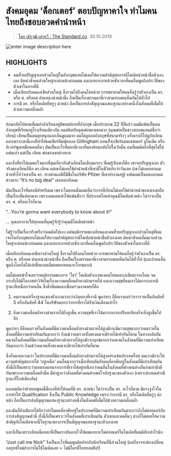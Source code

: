 สังคมอุดม ‘ด็อกเตอร์’ ตอบปัญหาคาใจ ทำไมคนไทยถึงชอบอวดคำนำหน้า
===

>[โดย ณัฐวุฒิ เผ่าทวี : The Standard.co](https://thestandard.co/why-doctor-title/?fbclid=IwAR0CHCh0Tn_SpWjiBIDZkD9oRqMK4_zD0dR9I9YcYJlu_w8MK_wFitkr5JE).
30.10.2019 

![enter image description here](https://thestandard.co/wp-content/uploads/2019/10/%E0%B8%AD%E0%B8%A7%E0%B8%94%E0%B8%84%E0%B8%B3%E0%B8%99%E0%B8%B3%E0%B8%AB%E0%B8%99%E0%B9%89%E0%B8%B2%E0%B8%8A%E0%B8%B7%E0%B9%88%E0%B8%AD.jpg)

## HIGHLIGHTS

-   คนที่จบปริญญาเอกส่วนใหญ่ในอังกฤษแทบไม่เคยให้ความสำคัญต่อการมีไตเติลนำหน้าชื่อตัวเองเลย มิหนำซ้ำคนส่วนใหญ่จะค่อนข้างถ่อมตน และแทบจะอายด้วยซ้ำเวลาที่คนอื่นพูดถึงประวัติของตัวเขาในทางที่ดี
-   เมื่อเทียบกับคนเอเชียส่วนใหญ่ ซึ่งรวมไปถึงคนไทยด้วย การพยายามให้คนอื่นรู้ว่าตัวเองเป็น ดร. หรือ ศ. หรือยศ ตำแหน่งนำหน้าชื่อ ถือเป็นเรื่องธรรมดาที่เราสามารถพบเห็นกันได้ทั่วไป
-   การมี ดร. หรือไตเติลที่หรูๆ นำหน้า ถือเป็นการส่งสัญญาณแสดงฐานะอย่างหนึ่งในสังคมที่เต็มไปด้วยความเหลื่อมล้ำ
----

ย้อนกลับไปตอนที่ผมกำลังเรียนอยู่มัธยมปลายที่อังกฤษ เมื่อประมาณ 22 ปีที่แล้ว ผมมีแฟนเป็นคนอังกฤษที่เรียนอยู่โรงเรียนเดียวกัน ผมสนิทกับคุณพ่อของเธอมาก (คุณพ่อเป็นชาวสกอตแลนด์ชื่อว่า เอียน) เอียนเป็นคนคุยสนุกและเอ็นดูผมมาก ผมได้ดูบอลอังกฤษที่สนามจริงๆ ครั้งแรกก็ไปดูกับเอียน และเพราะเขานี่เองที่ทำให้ผมเชียร์ทีมฟุตบอล Gillingham แทนที่จะเชียร์แมนเชสเตอร์ ยูไนเต็ด หรือลิเวอร์พูลเหมือนคนอื่นๆ มันเป็นอะไรที่ตลกดีเวลาที่มองย้อนกลับไปในวัยนั้น คนที่ผมคิดถึงที่สุดไม่ใช่แฟนเก่า แต่เป็น เอียน พ่อของเขาต่างหาก

และสิ่งที่ทำให้ผมตกใจมากที่สุดเกี่ยวกับตัวเอียนในเดือนแรกๆ ที่ผมรู้จักเขาก็คือ เขาจบปริญญาเอก ตัวจริงของเอียนก็คือ ดร.เอียน แต่เขาไม่เคยใช้คำนำหน้าที่เขามีในชีวิตประจำวันเลย (เขาไม่เคยบอกผมด้วยซ้ำไปว่าเขาเป็น ดร. ทางด้านเคมีที่มีชื่อในบริษัท Pfizer ที่เขาทำงานอยู่) แฟนผมเป็นคนบอกผมต่างหาก “It’s no big deal” เธอบอกกับผม

มันเป็นอะไรที่ตลกดีสำหรับผม เพราะในตอนนั้นผมเห็นว่าการที่เอียนไม่เคยใช้คำนำหน้าของเขาเลยถือเป็นเรื่องที่แปลกมาก เพราะผมเคยเล่าให้แฟนฟังว่า ที่ประเทศไทยถ้าคุณมีไตเติลนำหน้า ไม่ว่าจะเป็น ดร. ศ. หรืออะไรก็ตาม

“…You’re gonna want everybody to know about it!”

… คุณอยากจะให้ทุกคนที่คุณรู้จักรู้ว่าคุณมีไตเติลนำหน้า

ไม่รู้ว่าเป็นเรื่องจริงหรือว่าผมคิดไปเอง แต่พฤติกรรมของเอียนและคนที่จบปริญญาเอกส่วนใหญ่ที่ผมเจอในอังกฤษแทบไม่เคยให้ความสำคัญต่อการมีไตเติลนำหน้าชื่อตัวเองเลย มิหนำซ้ำคนที่ผมเจอส่วนใหญ่จะค่อนข้างถ่อมตน และแทบจะอายด้วยซ้ำเวลาที่คนอื่นพูดถึงประวัติของตัวเขาในทางที่ดี

เมื่อเทียบกับคนเอเชียเราส่วนใหญ่ ซึ่งรวมไปถึงคนไทยด้วย การพยายามให้คนอื่นรู้ว่าตัวเองเป็น ดร. หรือ ศ. หรือยศ ตำแหน่งนำหน้าชื่อ ถือเป็นเรื่องธรรมดาที่เราสามารถพบเห็นกันได้ทั่วไป (และถ้าคนอื่นพูดถึงโดยไม่ได้เอ่ยชื่อแบบเต็มยศหลายคนจะโกรธมาก)

ผมไม่เคยเข้าใจเลยว่าพฤติกรรมของการ ‘โชว์’ ไตเติลตัวเองของคนไทยและเอเชียมาจากไหน จนกระทั่งได้มีโอกาสทำวิจัยในเรื่องความเหลื่อมล้ำทางด้านรายได้ และความสุขที่คนเราได้มาจากการมีฐานะที่เหนือกว่าคนอื่น ซึ่งสิ่งที่ผมและเพื่อนร่วมงานพบก็คือ

1. คนเราแคร์เรื่องฐานะของตัวเองมากกว่าเงินทองที่เรามี พูดง่ายๆ ก็คือเราแคร์ว่าเรารวยเป็นอันดับที่ 5 หรืออันดับที่ 44 ในบริษัทมากกว่าการที่เราได้รับเงินเดือนเท่าไร

2. ยิ่งความเหลื่อมล้ำทางด้านรายได้ยิ่งสูงขึ้น ความสุขที่เราได้มาจากการเปรียบเทียบก็จะยิ่งสูงขึ้นไปอีก

พูดง่ายๆ ก็คือคนรวยในสังคมที่มีความเหลื่อมล้ำทางด้านรายได้สูงมักจะมีความสุขมากกว่าคนรวยในสังคมที่มีความเท่าเทียมกันมากกว่า ถึงแม้ว่าคนรวยทั้งสองคนจะมีรายได้เท่ากันก็ตาม ในทางกลับกัน คนจนในสังคมที่มีความเหลื่อมล้ำทางด้านรายได้สูงมักจะทุกข์มากกว่าคนจนในสังคมที่มีความเท่าเทียมกันมากกว่า ถึงแม้ว่าคนจนทั้งสองคนจะมีรายได้เท่ากันก็ตาม

ซึ่งก็หมายความว่า ในประเทศที่มีความเหลื่อมล้ำทางด้านรายได้สูงอย่างเช่นประเทศไทย คนเรามักจะให้ความสำคัญต่อการได้ ‘อยู่เหนือ’ คนอื่นมากกว่าเมื่อเทียบกันกับคนที่อาศัยอยู่ในสังคมที่มีเท่าเทียมกัน ทั้งนี้ก็เป็นเพราะว่าผลตอบแทนจากการที่เราได้อยู่เหนือกว่าคนอื่นในสังคมที่ต่างคนต่างก็แก่งแย่งชิงดีกันเพราะความเหลื่อมล้ำนั้น มีค่าสูงกว่าสังคมที่ต่างคนต่างพอใจกับฐานะของตัวเอง (เพราะต่างคนต่างมีฐานะที่ใกล้เคียงกัน)

และผมคิดว่าด้วยเหตุผลนี้นี่เองที่ทำให้คนที่มี ดร. นำหน้า ไม่ว่าจะเป็น ดร. อะไรก็ตาม มีแรงจูงใจในการทำให้ Qualification ซึ่งเป็น Public Knowledge เพราะว่าการมี ดร. หรือไตเติลที่หรูๆ นำหน้า ถือเป็นการส่งสัญญาณแสดงฐานะอย่างหนึ่งในสังคมที่เต็มไปด้วยความเหลื่อมล้ำ

และมันก็ยังอธิบายได้อีกว่าทำไมคนที่อาศัยอยู่ในประเทศที่มีความเท่าเทียมกันมากกว่าถึงไม่ค่อยแคร์กับการส่งสัญญาณตัวนี้ ทั้งนี้ก็เป็นเพราะว่าในสังคมที่เท่าเทียมกัน ตัวเขาและคนอื่นๆ ต่างก็ไม่ค่อยให้ความสำคัญกับไตเติลพวกนี้ในฐานะของการเป็นสัญญาณแสดงฐานะตัวเองเลย

และก็เป็นเพราะเอียนนี่แหละที่เป็นแรงบันดาลใจให้ผมแทบจะไม่ค่อยแคร์ในไตเติลที่ผมมีสักเท่าไรนัก

“Just call me Nick” จึงเป็นอะไรที่ผมพูดติดปากกับนักเรียนที่นี่ส่วนใหญ่ (แต่ก็อาจจะต้องเปลี่ยนกลยุทธ์ใหม่ถ้าการไม่ใช้ไตเติลเลย = ไม่มีใครที่ไทยยอมฟัง!)
<!--stackedit_data:
eyJoaXN0b3J5IjpbLTgyODQzMjkyNywxOTI4NDA0MDI2XX0=
-->